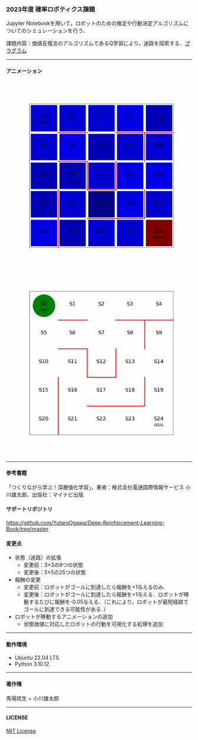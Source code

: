 ### 2023年度 確率ロボティクス課題
Jupyter Notebookを用いて，ロボットのための推定や行動決定アルゴリズムについてのシミュレーションを行う．

課題内容：価値反復法のアルゴリズムであるQ学習により，迷路を探索する．[プラグラム](https://github.com/Ryusei-Baba/Advanced_Probabilistic_Robotics/blob/main/src/maze.ipynb)

---
#### アニメーション
![図1 Q学習による状態価値の変化](/animation/state_V.gif)
![図2 Q学習によるロボットの移動](/animation/move_robot.gif)

---
#### 参考書籍
「つくりながら学ぶ！深層強化学習」，著者：株式会社電通国際情報サービス 小川雄太郎，出版社：マイナビ出版</br>

#### サポートリポジトリ
https://github.com/YutaroOgawa/Deep-Reinforcement-Learning-Book/tree/master

#### 変更点
- 状態（迷路）の拡張
    - 変更前：3×3の9つの状態
    - 変更後：5×5の25つの状態 
- 報酬の変更
    - 変更前：ロボットがゴールに到達したら報酬を+1与えるのみ．
    - 変更後：ロボットがゴールに到達したら報酬を+1与える．ロボットが移動するたびに報酬を-0.05与える．（これにより，ロボットが最短経路でゴールに到達できる可能性がある．）
- ロボットが移動するアニメーションの追加
    - 状態価値に対応したロボットの行動を可視化する処理を追加

---
#### 動作環境
- Ubuntu 22.04 LTS
- Python 3.10.12

---
#### 著作権
馬場琉生 + 小川雄太郎

---
#### LICENSE
[MIT License](https://github.com/Ryusei-Baba/Advanced_Probabilistic_Robotics/blob/main/LICENSE)
